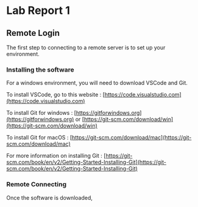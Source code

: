 # Lab Report 1

## Remote Login

The first step to connecting to a remote server is to set up your environment. 

### Installing the software
For a windows environment, you will need to download VSCode and Git.

To install VSCode, go to this website : [https://code.visualstudio.com](https://code.visualstudio.com)

To install Git for windows : [https://gitforwindows.org](https://gitforwindows.org) or [https://git-scm.com/download/win](https://git-scm.com/download/win)

To install Git for macOS : [https://git-scm.com/download/mac](https://git-scm.com/download/mac)

For more information on installing Git : [https://git-scm.com/book/en/v2/Getting-Started-Installing-Git](https://git-scm.com/book/en/v2/Getting-Started-Installing-Git)

### Remote Connecting

Once the software is downloaded, 
